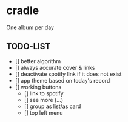 # cradle

One album per day

## TODO-LIST
- [] better algorithm
- [] always accurate cover & links
- [] deactivate spotify link if it does not exist
- [] app theme based on today's record
- [] working buttons
  - [] link to spotify
  - [] see more (...)
  - [] group as list/as card
  - [] top left menu